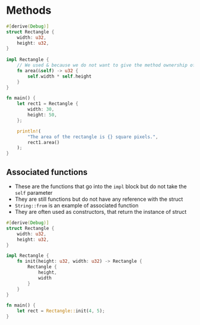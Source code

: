 # Methods
```rust
#[derive(Debug)]
struct Rectangle {
    width: u32,
    height: u32,
}
 
impl Rectangle {
    // We used & because we do not want to give the method ownership of self
    fn area(&self) -> u32 {
        self.width * self.height
    }
}

fn main() {
    let rect1 = Rectangle {
        width: 30,
        height: 50,
    };

    println!(
        "The area of the rectangle is {} square pixels.",
        rect1.area()
    );
}
```

## Associated functions
- These are the functions that go into the `impl` block but do not take the `self` parameter
- They are still functions but do not have any reference with the struct
- `String::from` is an example of associated function
- They are often used as constructors, that return the instance of struct
```rust
#[derive(Debug)]
struct Rectangle {
    width: u32,
    height: u32,
}

impl Rectangle {
    fn init(height: u32, width: u32) -> Rectangle {
        Rectangle {
            height,
            width
        }
    }
}

fn main() {
    let rect = Rectangle::init(4, 5);
}
```
